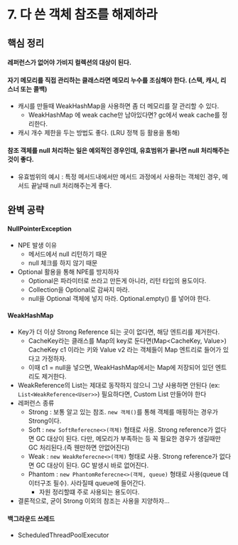 # 7. 다 쓴 객체 참조를 해제하라

## 핵심 정리
#### 레퍼런스가 없어야 가비지 컬렉션의 대상이 된다.
#### 자기 메모리를 직접 관리하는 클래스라면 메모리 누수를 조심해야 한다. (스택, 캐시, 리스너 또는 콜백)
 * 캐시를 만들때 WeakHashMap을 사용하면 좀 더 메모리를 잘 관리할 수 있다.
    * WeakHashMap 에 weak cache만 남아있다면? gc에서 weak cache를 정리한다.
 * 캐시 개수 제한을 두는 방법도 좋다. (LRU 정책 등 활용을 통해)
#### 참조 객체를 null 처리하는 일은 예외적인 경우인데, 유효범위가 끝나면 null 처리해주는 것이 좋다.
 * 유효범위의 예시 : 특정 메서드내에서만 메서드 과정에서 사용하는 객체인 경우, 메서드 끝날때 null 처리해주는게 좋다.

## 완벽 공략
#### NullPointerException
 * NPE 발생 이유
    * 메서드에서 null 리턴하기 때문
    * null 체크를 하지 않기 때문
 * Optional 활용을 통해 NPE를 방지하자
   * Optional은 파라미터로 쓰라고 만든게 아니라, 리턴 타입의 용도이다.
   * Collection을 Optional로 감싸지 마라.
   * null을 Optional 객체에 넣지 마라. Optional.empty() 를 넣어야 한다.

#### WeakHashMap
 * Key가 더 이상 Strong Reference 되는 곳이 없다면, 해당 엔트리를 제거한다.
    * CacheKey라는 클래스를 Map의 key로 둔다면(Map<CacheKey, Value>) CacheKey c1 이라는 키와 Value v2 라는 객체들이 Map 엔트리로 들어가 있다고 가정하자.
    * 이때 c1 = null을 넣으면, WeakHashMap에서는 Map에 저장되어 있던 엔트리도 제거한다.
 * WeakReference의 List는 제대로 동작하지 않으니 그냥 사용하면 안된다 (ex: `List<WeakReference<User>>`) 필요하다면, Custom List 만들어야 한다
 * 레퍼런스 종류
    * Strong : 보통 알고 있는 참조. `new 객체()`를 통해 객체를 매핑하는 경우가 Strong이다.
    * Soft : `new SoftReferecne<>(객체)` 형태로 사용. Strong reference가 없다면 GC 대상이 된다. 다만, 메모리가 부족하는 등 꼭 필요한 경우가 생길때만 GC 처리된다.(즉 웬만하면 안없어진다)
    * Weak : `new WeakReferecne<>(객체)` 형태로 사용. Strong reference가 없다면 GC 대상이 된다. GC 발생시 바로 없어진다.
    * Phantom : `new PhantomReferecne<>(객체, queue)` 형태로 사용(queue 데이터구조 필수). 사라질때 queue에 들어간다.
       * 자원 정리할떄 주로 사용되는 용도이다.
 * 결론적으로, 굳이 Strong 이외의 참조는 사용을 지양하자...
         
#### 백그라운드 쓰레드
 * ScheduledThreadPoolExecutor
